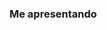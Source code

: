 ### Me apresentando

<!--
 Este repositório é sobre mim, no caso Hellen Roque.


-  Eu atualmente (novembro 2022) tenho 17 anos e estudo no IFPR no curso integrado de Desenvolvimento de Sistemas.
-  Minhas áreas de interesse na programação é o frontend e analise/banco de dados.
-  Estou buscando estudar e me aprofundar na área de UX design, tenho bastante interesse na parte visual dos sites.

-  Meus conhecimentos 
   -> básicos: Java, javascript e php.
   -> intermediários: CSS e HTML 
   
-  Uma das minhas qualidades como programadora é a pré organização antes de de fato começar a programar, a organização das idéias
   e clareza daquilo que vamos programar, fica muito mais fácil se você tiver estas coisas organizadas.
-->
